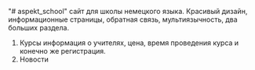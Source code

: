 "# aspekt_school" 
сайт для школы немецкого языка.
Красивый дизайн, информационные страницы, обратная связь, мультиязычность, два больших раздела.
1. Курсы
информация о учителях, цена, время проведения курса и конечно же регистрация.
2. Новости
